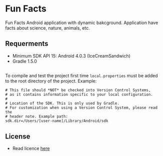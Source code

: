 # Fun Facts

Fun Facts Android application with dynamic bakcground. Application have facts about science, nature, animals, etc.

## Requerments

- Minimum SDK API 15: Android 4.0.3 (IceCreamSandwich)
- Gradle 1.5.0

##

To compile and test the project first time `local.properties` must be added to the root directory of the project. Example:

    # This file should *NOT* be checked into Version Control Systems,
    # as it contains information specific to your local configuration.
    #
    # Location of the SDK. This is only used by Gradle.
    # For customization when using a Version Control System, please read the
    # header note. Example path:
    sdk.dir=/Users/[user-name]/Library/Android/sdk

## License
  
  - Read licence [here](https://github.com/valerysamovich/FunFacts/blob/master/LICENSE)
  
